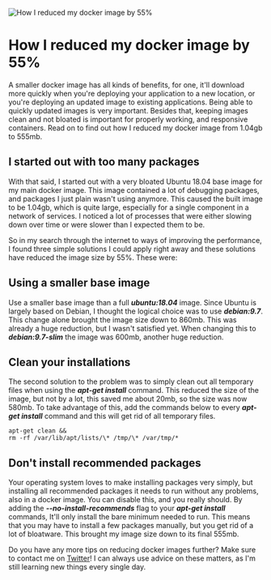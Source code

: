 ![How I reduced my docker image by 55%](/images/articles/steel_tower.jpeg)

# How I reduced my docker image by 55%
A smaller docker image has all kinds of benefits, for one, 
it'll download more quickly when you're deploying your application to a new location, 
or you're deploying an updated image to existing applications. 
Being able to quickly updated images is very important. 
Besides that, keeping images clean and not bloated is important for properly working, 
and responsive containers. Read on to find out how I reduced my docker image 
from 1.04gb to 555mb.

## I started out with too many packages
With that said, I started out with a very bloated Ubuntu 18.04 base image for 
my main docker image. This image contained a lot of debugging packages, 
and packages I just plain wasn't using anymore. This caused the built image to be 
1.04gb, which is quite large, especially for a single component in a 
network of services. I noticed a lot of processes that were either slowing 
down over time or were slower than I expected them to be. 

So in my search through the internet to ways of improving the performance, 
I found three simple solutions I could apply right away and these solutions 
have reduced the image size by 55%. These were:

## Using a smaller base image
Use a smaller base image than a full ***ubuntu:18.04*** image. 
Since Ubuntu is largely based on Debian, I thought the logical choice was to use 
***debian:9.7***. This change alone brought the image size down to 860mb. 
This was already a huge reduction, but I wasn't satisfied yet. 
When changing this to ***debian:9.7-slim*** the image was 600mb, another huge reduction.

## Clean your installations
The second solution to the problem was to simply clean out all temporary 
files when using the ***apt-get install*** command. This reduced the size of the image, 
but not by a lot, this saved me about 20mb, so the size was now 580mb. 
To take advantage of this, add the commands below to every 
***apt-get install*** command and this will get rid of all temporary files.
```
apt-get clean && 
rm -rf /var/lib/apt/lists/\* /tmp/\* /var/tmp/*
```

## Don't install recommended packages
Your operating system loves to make installing packages very simply, 
but installing all recommended packages it needs to run without any problems, 
also in a docker image. You can disable this, and you really should. 
By adding the ***--no-install-recommends*** flag to your ***apt-get install*** commands, 
It'll only install the bare minimum needed to run. 
This means that you may have to install a few packages manually, 
but you get rid of a lot of bloatware. 
This brought my image size down to its final 555mb. 

Do you have any more tips on reducing docker images further? 
Make sure to contact me on [Twitter](https://twitter.com/RJElsinga)! I can always use advice on these matters, 
as I'm still learning new things every single day.
